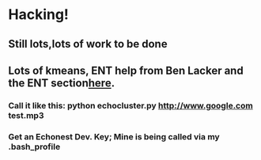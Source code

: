 # Hacking!
## Still lots,lots of work to be done
## Lots of kmeans, ENT help from Ben Lacker and the ENT section[here](http://web.cs.swarthmore.edu/~turnbull/Papers/Tingle_Autotag_MIR10.pdf).
### Call it like this: python echocluster.py http://www.google.com test.mp3
### Get an Echonest Dev. Key; Mine is being called via my .bash_profile
